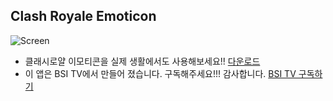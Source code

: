 ## Clash Royale Emoticon

![Screen](https://bsitv.github.io/Clash-Royale-Emoticon/preview.png)

* 클래시로얄 이모티콘을 실제 생활에서도 사용해보세요!!
[다운로드](https://bsitv.github.io/Clash-Royale-Emoticon/emoticon.apk)
* 이 앱은 BSI TV에서 만들어 졌습니다. 구독해주세요!!! 감사합니다.
[BSI TV 구독하기](https://www.youtube.com/channel/UCOLzKrg9PnyYlVmjSXGlMcg?sub_confirmation=1 )

